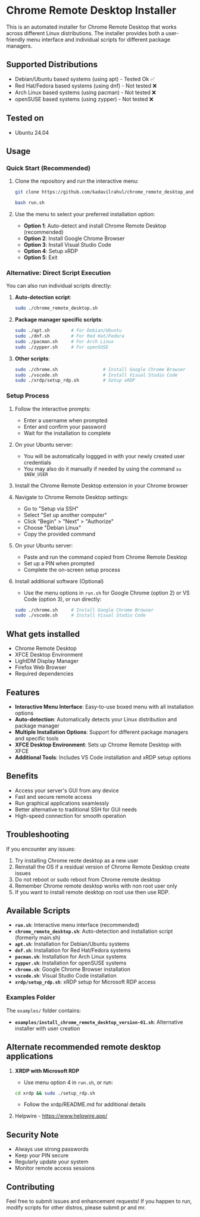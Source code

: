# Chrome Remote Desktop Installer

This is an automated installer for Chrome Remote Desktop that works across different Linux distributions. The installer provides both a user-friendly menu interface and individual scripts for different package managers.

## Supported Distributions

- Debian/Ubuntu based systems (using apt) - Tested Ok ✅
- Red Hat/Fedora based systems (using dnf) - Not tested ❌
- Arch Linux based systems (using pacman) - Not tested ❌
- openSUSE based systems (using zypper) - Not tested ❌

## Tested on

- Ubuntu 24.04

## Usage

### Quick Start (Recommended)

1. Clone the repository and run the interactive menu:
   ```bash
   git clone https://github.com/kadavilrahul/chrome_remote_desktop_and_xrdp && cd chrome_remote_desktop_and_xrdp
   ```
   ```bash
   bash run.sh
   ```

2. Use the menu to select your preferred installation option:
   - **Option 1**: Auto-detect and install Chrome Remote Desktop (recommended)
   - **Option 2**: Install Google Chrome Browser
   - **Option 3**: Install Visual Studio Code
   - **Option 4**: Setup xRDP
   - **Option 5**: Exit

### Alternative: Direct Script Execution

You can also run individual scripts directly:

1. **Auto-detection script**:
   ```bash
   sudo ./chrome_remote_desktop.sh
   ```

2. **Package manager specific scripts**:
   ```bash
   sudo ./apt.sh        # For Debian/Ubuntu
   sudo ./dnf.sh        # For Red Hat/Fedora  
   sudo ./pacman.sh     # For Arch Linux
   sudo ./zypper.sh     # For openSUSE
   ```

3. **Other scripts**:
   ```bash
   sudo ./chrome.sh                 # Install Google Chrome Browser
   sudo ./vscode.sh                 # Install Visual Studio Code
   sudo ./xrdp/setup_rdp.sh         # Setup xRDP
   ```
### Setup Process

1. Follow the interactive prompts:
   - Enter a username when prompted
   - Enter and confirm your password
   - Wait for the installation to complete

2. On your Ubuntu server:
   - You will be automatically loggged in with your newly created user credentials
   - You may also do it manually if needed by using the command `su $NEW_USER`  
    
3. Install the Chrome Remote Desktop extension in your Chrome browser

4. Navigate to Chrome Remote Desktop settings:
   - Go to "Setup via SSH"
   - Select "Set up another computer"
   - Click "Begin" > "Next" > "Authorize"
   - Choose "Debian Linux"
   - Copy the provided command

5. On your Ubuntu server:
   - Paste and run the command copied from Chrome Remote Desktop
   - Set up a PIN when prompted
   - Complete the on-screen setup process

6. Install additional software (Optional)
   - Use the menu options in `run.sh` for Google Chrome (option 2) or VS Code (option 3), or run directly:
   ```bash
   sudo ./chrome.sh     # Install Google Chrome Browser
   sudo ./vscode.sh     # Install Visual Studio Code
   ```
   
## What gets installed

- Chrome Remote Desktop
- XFCE Desktop Environment
- LightDM Display Manager
- Firefox Web Browser
- Required dependencies

## Features

- **Interactive Menu Interface**: Easy-to-use boxed menu with all installation options
- **Auto-detection**: Automatically detects your Linux distribution and package manager
- **Multiple Installation Options**: Support for different package managers and specific tools
- **XFCE Desktop Environment**: Sets up Chrome Remote Desktop with XFCE
- **Additional Tools**: Includes VS Code installation and xRDP setup options

## Benefits

- Access your server's GUI from any device
- Fast and secure remote access
- Run graphical applications seamlessly
- Better alternative to traditional SSH for GUI needs
- High-speed connection for smooth operation

## Troubleshooting

If you encounter any issues:
1. Try installing Chrome reote desktop as a new user
2. Reinstall the OS if a residual version of Chrome Remote Desktop create issues
3. Do not reboot or sudo reboot from Chrome remote desktop
4. Remember Chrome remote desktop works with non root user only
5. If you want to install remote desktop on root use then use RDP.

## Available Scripts

- **`run.sh`**: Interactive menu interface (recommended)
- **`chrome_remote_desktop.sh`**: Auto-detection and installation script (formerly main.sh)
- **`apt.sh`**: Installation for Debian/Ubuntu systems
- **`dnf.sh`**: Installation for Red Hat/Fedora systems  
- **`pacman.sh`**: Installation for Arch Linux systems
- **`zypper.sh`**: Installation for openSUSE systems
- **`chrome.sh`**: Google Chrome Browser installation
- **`vscode.sh`**: Visual Studio Code installation
- **`xrdp/setup_rdp.sh`**: xRDP setup for Microsoft RDP access

### Examples Folder

The `examples/` folder contains:
- **`examples/install_chrome_remote_desktop_version-01.sh`**: Alternative installer with user creation

## Alternate recommended remote desktop applications

1. **XRDP with Microsoft RDP**
   - Use menu option 4 in `run.sh`, or run:
   ```bash
   cd xrdp && sudo ./setup_rdp.sh
   ```
   - Follow the xrdp/README.md for additional details

2. Helpwire - https://www.helpwire.app/

## Security Note

- Always use strong passwords
- Keep your PIN secure
- Regularly update your system
- Monitor remote access sessions

## Contributing

Feel free to submit issues and enhancement requests!
If you happen to run, modify scripts for other distros, please submit pr and mr.
